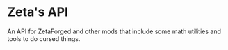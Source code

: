 # Zeta's API
An API for ZetaForged and other mods that include some math utilities and tools to do cursed things.
